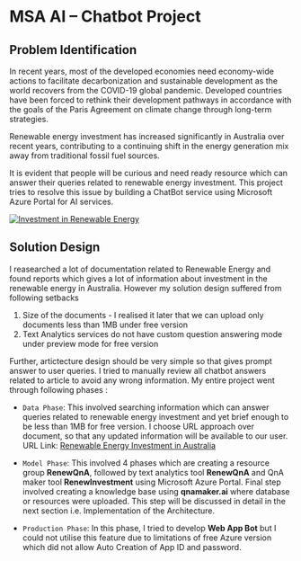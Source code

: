 # MSA AI – Chatbot Project

## Problem Identification

In recent years, most of the developed economies need economy-wide actions to facilitate decarbonization and sustainable development as the world recovers from the COVID-19 global pandemic. Developed countries have been forced to rethink their development pathways in accordance with the goals of the Paris Agreement on climate change through long-term strategies.

Renewable energy investment has increased significantly in Australia over recent years, contributing to a continuing shift in the energy generation mix away from traditional fossil fuel sources.

It is evident that people will be curious and need ready resource which can answer their queries related to renewable energy investment. This project tries to resolve this issue by building a ChatBot service using Microsoft Azure Portal for AI services.

[![Investment in Renewable Energy](https://raw.githubusercontent.com/maheshhase/Microsoft-Azure-Projects/main/ChatBot/Images/image.jpeg "Investment in Renewable Energy")](http://https://raw.githubusercontent.com/maheshhase/Microsoft-Azure-Projects/main/ChatBot/Images/image.jpeg "Investment in Renewable Energy")


## Solution Design

I reasearched a lot of documentation related to Renewable Energy and found reports which gives a lot of information about investment in the renewable energy in Australia. However my solution design suffered from following setbacks
1. Size of the documents - I realised it later that we can upload only documents less than 1MB under free version
2. Text Analytics services do not have custom question answering mode under preview mode for free version

Further, artictecture design should be very simple so that gives prompt answer to user queries. I tried to manually review all chatbot answers related to article to avoid any wrong information.  My entire project went through following phases :
- `Data Phase`: This involved searching information which can answer queries related to renewable energy investment and yet brief enough to be less than 1MB for free version. I choose URL approach over document, so that any updated information will be available to our user.
URL Link: [Renewable Energy Investment in Australia](http://https://www.rba.gov.au/publications/bulletin/2020/mar/renewable-energy-investment-in-australia.html "Renewable Energy Investment in Australia")

- `Model Phase`: This involved 4 phases which are creating a resource group **RenewQnA**, followed by text analytics tool **RenewQnA** and QnA maker tool **RenewInvestment** using Microsoft Azure Portal. Final step involved creating a knowledge base using **qnamaker.ai** where database or resources were uploaded. This step will be discussed in detail in the next section i.e. Implementation of the Architecture.

- `Production Phase`: In this phase, I tried to develop **Web App Bot** but I could not utilise this feature due to limitations of free Azure version which did not allow Auto Creation of App ID and password.








